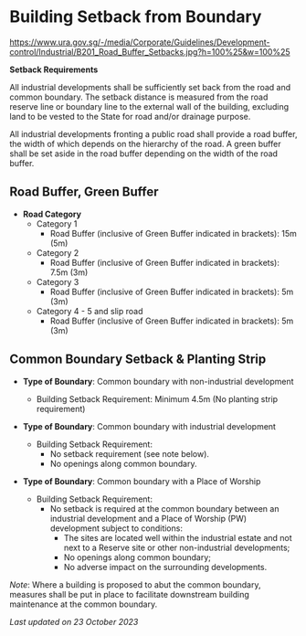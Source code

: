 # Building Setback from Boundary

<https://www.ura.gov.sg/-/media/Corporate/Guidelines/Development-control/Industrial/B201_Road_Buffer_Setbacks.jpg?h=100%25&w=100%25>

**Setback Requirements**

All industrial developments shall be sufficiently set back from the road and common boundary. The setback distance is measured from the road reserve line or boundary line to the external wall of the building, excluding land to be vested to the State for road and/or drainage purpose.

All industrial developments fronting a public road shall provide a road buffer, the width of which depends on the hierarchy of the road. A green buffer shall be set aside in the road buffer depending on the width of the road buffer.

## Road Buffer, Green Buffer

- **Road Category**  
  - Category 1  
    - Road Buffer (inclusive of Green Buffer indicated in brackets): 15m (5m)
  - Category 2  
    - Road Buffer (inclusive of Green Buffer indicated in brackets): 7.5m (3m)
  - Category 3  
    - Road Buffer (inclusive of Green Buffer indicated in brackets): 5m (3m)
  - Category 4 - 5 and slip road  
    - Road Buffer (inclusive of Green Buffer indicated in brackets): 5m (3m)

## Common Boundary Setback & Planting Strip

- **Type of Boundary**: Common boundary with non-industrial development  
  - Building Setback Requirement: Minimum 4.5m (No planting strip requirement)

- **Type of Boundary**: Common boundary with industrial development  
  - Building Setback Requirement:  
    - No setback requirement (see note below).
    - No openings along common boundary.

- **Type of Boundary**: Common boundary with a Place of Worship  
  - Building Setback Requirement:  
    - No setback is required at the common boundary between an industrial development and a Place of Worship (PW) development subject to conditions:
      - The sites are located well within the industrial estate and not next to a Reserve site or other non-industrial developments;
      - No openings along common boundary;
      - No adverse impact on the surrounding developments.

*Note*: Where a building is proposed to abut the common boundary, measures shall be put in place to facilitate downstream building maintenance at the common boundary.

*Last updated on 23 October 2023*
